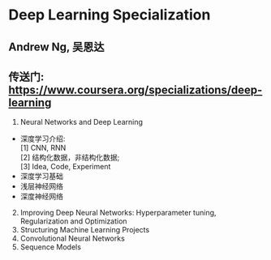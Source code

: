 # Deep Learning Specialization
## Andrew Ng, 吴恩达
## 传送门: https://www.coursera.org/specializations/deep-learning
1. Neural Networks and Deep Learning  
- 深度学习介绍:   
   [1] CNN, RNN   
   [2] 结构化数据，非结构化数据;   
   [3] Idea, Code, Experiment  
- 深度学习基础
- 浅层神经网络
- 深度神经网络
2. Improving Deep Neural Networks: Hyperparameter tuning, Regularization and Optimization
3. Structuring Machine Learning Projects
4. Convolutional Neural Networks
5. Sequence Models
